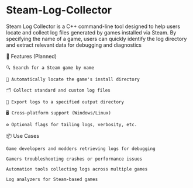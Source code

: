 # Steam-Log-Collector
Steam Log Collector is a C++ command-line tool designed to help users locate and collect log files generated by games installed via Steam. By specifying the name of a game, users can quickly identify the log directory and extract relevant data for debugging and diagnostics

🔧 Features (Planned)

    🔍 Search for a Steam game by name

    📁 Automatically locate the game's install directory

    🗂 Collect standard and custom log files

    💾 Export logs to a specified output directory

    🖥 Cross-platform support (Windows/Linux)

    ⚙️ Optional flags for tailing logs, verbosity, etc.

📦 Use Cases

    Game developers and modders retrieving logs for debugging

    Gamers troubleshooting crashes or performance issues

    Automation tools collecting logs across multiple games

    Log analyzers for Steam-based games
